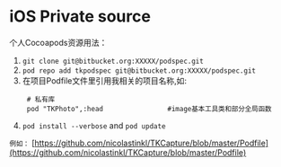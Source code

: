 # iOS Private source
个人Cocoapods资源用法：
1. `git clone git@bitbucket.org:XXXXX/podspec.git`
2. `pod repo add tkpodspec git@bitbucket.org:XXXXX/podspec.git`
3. 在项目Podfile文件里引用我相关的项目名称,如:
    ```
     # 私有库
     pod "TKPhoto",:head                #image基本工具类和部分全局函数
    ```
4. `pod install --verbose` and `pod update`


`例如：`
[https://github.com/nicolastinkl/TKCapture/blob/master/Podfile](https://github.com/nicolastinkl/TKCapture/blob/master/Podfile)
